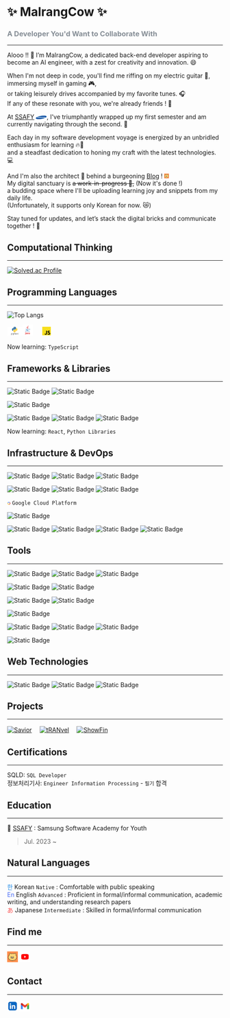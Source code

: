 # ✨ MalrangCow ✨  
### <span style="color: #868e96">A Developer You'd Want to Collaborate With</span>

---
Alooo !! 👋 I’m MalrangCow, a dedicated back-end developer aspiring to become an AI engineer, with a zest for creativity and innovation. 😄

When I'm not deep in code, you'll find me riffing on my electric guitar 🎸, immersing myself in gaming 🎮,  
or taking leisurely drives accompanied by my favorite tunes. 🎧  
If any of these resonate with you, we're already friends ! 👬

At [SSAFY] <img src="assets/Samsung.png" width="5%">, I've triumphantly wrapped up my first semester and am currently navigating through the second. 🏃

Each day in my software development voyage is energized by an unbridled enthusiasm for learning 🔥💪  
and a steadfast dedication to honing my craft with the latest technologies. 💻

And I'm also the architect 🔨 behind a burgeoning [Blog](https://malrangcow00.github.io) ! <a href="#find-me"><img src="assets/Blog.png" width="2.2%"></a>  
My digital sanctuary is ~~a work-in-progress 🚧,~~ (Now it's done !)  
a budding space where I'll be uploading learning joy and snippets from my daily life.  
(Unfortunately, it supports only Korean for now. 😿)  

Stay tuned for updates, and let’s stack the digital bricks and communicate together ! 🚀

[//]: # (I currently work at ~ as a ~. After ~ years in the “Software Engineering Development Program” - rotating from team to team to learn new technologies and meet other developers - I landed on the Authoring team, which develops our next-generation email campaign editor. I also run the “~” a group focused on improving and modernizing frontend technology for all our engineers.)

[//]: # (In 2014 I graduated from ~ with a B.S. in ~ Development. I studied ~, ~ ;mostly ~;, ~, ~, ~, and more. I also received a Minor in Music & Technology, a combination of music theory, history, culture, and audio engineering.)

[//]: # (Throughout university I was an active member of Computer Science House, a “Special Interest House” with a focus on, you guessed it, computers. I learned a ton while I was there, both through personal projects and just being in an atmosphere of learning and &#40;more importantly&#41; doing.)


## Computational Thinking

---
[![Solved.ac Profile](http://mazassumnida.wtf/api/v2/generate_badge?boj=malrangcow00)](https://solved.ac/malrangcow00/)

## Programming Languages

---
![Top Langs](https://sync-private-repositories.vercel.app/api/top-langs/?username=malrangcow00&layout=compact&theme=highcontrast&count_private=true)

<img src="assets/Python.png" width="7%"><img src="assets/Java.png" width="5%"> 　 <img src="assets/JavaScript.png" width="4%">  

[//]: # (<img src="assets/Ruby.png" width="8%">)
Now learning: `TypeScript`

## Frameworks & Libraries

--- 
![Static Badge](https://img.shields.io/badge/Django-103e2e.svg?&style=flat&logo=django&logoColor=ffffff)
![Static Badge](https://img.shields.io/badge/FastAPI-ffffff.svg?&style=flat&logo=fastapi&logoColor=05988a)  

![Static Badge](https://img.shields.io/badge/Spring_Boot-ffffff.svg?&style=flat&logo=springboot&logoColor=6db33f)  

![Static Badge](https://img.shields.io/badge/Vue.js-ffffff.svg?&style=flat&logo=vue.js&logoColor=41b883)
![Static Badge](https://img.shields.io/badge/Vuetify-ffffff.svg?&style=flat&logo=vuetify&logoColor=1697f6)
![Static Badge](https://img.shields.io/badge/Bootstrap-ffffff.svg?&style=flat&logo=bootstrap&logoColor=7d12f8)  

[//]: # (![Static Badge]&#40;https://img.shields.io/badge/React-ffffff.svg?&style=flat&logo=react&logoColor=61dafb&#41;  )

Now learning: `React`, `Python Libraries`  

## Infrastructure & DevOps

---

![Static Badge](https://img.shields.io/badge/Oracle-ffffff.svg?&style=flat&logo=oracle&logoColor=ff0000)
![Static Badge](https://img.shields.io/badge/MySQL-ffffff.svg?&style=flat&logo=mysql&logoColor=00618a)
![Static Badge](https://img.shields.io/badge/SQLite-ffffff.svg?&style=flat&logo=sqlite&logoColor=0082c8)  

![Static Badge](https://img.shields.io/badge/DataGrip-ffffff.svg?&style=flat&logo=datagrip&logoColor=000000)
![Static Badge](https://img.shields.io/badge/MySQL-Workbench-ffffff.svg?&style=flat&logo=mysql&logoColor=ffffff&labelColor=25547a)
![Static Badge](https://img.shields.io/badge/DBeaver-ffffff.svg?&style=flat&logo=dbeaver&logoColor=45352f)  

<img src="assets/GCP.png" width="1.5%"> `Google Cloud Platform`  

![Static Badge](https://img.shields.io/badge/GitHub-Actions-1e88ff.svg?&style=flat&logo=githubactions&labelColor=ffffff&logoColor=1e88ff)  

![Static Badge](https://img.shields.io/badge/Git-ffffff.svg?&style=flat&logo=git&logoColor=f03c2e) 
![Static Badge](https://img.shields.io/badge/GitHub-000000.svg?&style=flat&logo=GITHUB&logoColor=ffffff) 
![Static Badge](https://img.shields.io/badge/GITLAB-ffffff.svg?&style=flat&logo=GITLAB&logoColor=fc6d26) 
![Static Badge](https://img.shields.io/badge/GitHub-Gist-ff9000.svg?&style=flat&logo=github&labelColor=ffffff&logoColor=ff9000)  

## Tools

---

![Static Badge](https://img.shields.io/badge/Swagger-ffffff.svg?&style=flat&logo=Swagger&logoColor=6d9a00)
![Static Badge](https://img.shields.io/badge/Postman-ffffff.svg?&style=flat&logo=Postman&logoColor=f26b3a)
![Static Badge](https://img.shields.io/badge/.http-ffffff.svg?&style=flat&logo=intellijidea&logoColor=000000)  

![Static Badge](https://img.shields.io/badge/JIRA-253858.svg?&style=flat&logo=JIRA&logoColor=2684ff)
![Static Badge](https://img.shields.io/badge/Gerrit-ffffff.svg?&style=flat&logo=GERRIT&logoColor=000080)  
 
![Static Badge](https://img.shields.io/badge/GitHub-Desktop-73278a.svg?&style=flat&logo=github&labelColor=ffffff&logoColor=73278a) 
![Static Badge](https://img.shields.io/badge/SourceTree-ffffff.svg?&style=flat&logo=sourcetree&logoColor=2684ff)  

![Static Badge](https://img.shields.io/badge/Figma-ffffff.svg?&style=flat&logo=figma&logoColor=b659ff)  

![Static Badge](https://img.shields.io/badge/Mermaid-ff376f.svg?&style=flat&logo=mermaid&logoColor=ffffff) 
![Static Badge](https://img.shields.io/badge/Obsidian-000000.svg?&style=flat&logo=obsidian&logoColor=846eda) 
![Static Badge](https://img.shields.io/badge/NOTION-ffffff.svg?&style=flat&logo=NOTION&logoColor=000000)   

![Static Badge](https://img.shields.io/badge/MATTERMOST-2c4478.svg?&style=flat&logo=MATTERMOST&logoColor=ffffff)

## Web Technologies

---

![Static Badge](https://img.shields.io/badge/HTML-ffffff.svg?&style=flat&logo=html5&logoColor=e44f26)
![Static Badge](https://img.shields.io/badge/CSS-ffffff.svg?&style=flat&logo=css3&logoColor=1572b6)
![Static Badge](https://img.shields.io/badge/Sass-ffffff.svg?&style=flat&logo=sass&logoColor=cf649a)  



## Projects

---

[![Savior](https://sync-private-repositories.vercel.app/api/pin/?username=malrangcow00&repo=Savior&theme=highcontrast)](https://github.com/malrangcow00/savior)　
[![tRANvel](https://sync-private-repositories.vercel.app/api/pin/?username=malrangcow00&repo=tRANvel&theme=highcontrast)](https://github.com/malrangcow00/tRANvel)　
[![ShowFin](https://sync-private-repositories.vercel.app/api/pin/?username=malrangcow00&repo=ShowFin&theme=highcontrast)](https://github.com/malrangcow00/ShowFin)  

## Certifications

---
SQLD: `SQL Developer`  
정보처리기사: `Engineer Information Processing` - `필기` 합격

## Education

---
🌆 [SSAFY] : Samsung Software Academy for Youth
> Jul. 2023 ~

[//]: # (### Experience)

[//]: # ()
[//]: # (---)


## Natural Languages

---

<span style="color: #228be6">한</span> Korean `Native` : Comfortable with public speaking   
<span style="color: #4c6ef5">En</span> English `Advanced` : Proficient in formal/informal communication, academic writing, and understanding research papers  
<span style="color: #fa5252">あ</span> Japanese `Intermediate` : Skilled in formal/informal communication  

## Find me

---
[//]: # (Github에서는 보안상의 이유로 HTML 내 "target="_blank"를 포함하는 등의 일부 속성을 무시한다.)
<a href="https://malrangcow00.github.io"><img src="assets/Blog.png" width="5%"></a> <a href="https://youtube.com/@MalrangCow"><img src="assets/YouTube.png" width="5%"></a>  

## Contact

---
<a href="https://linkedin.com/in/malrangcow"><img src="assets/LinkedIn.png" width="5%"></a> <a href="mailto:malrangcow00@gmail.com"><img src="assets/Gmail.png" width="5%"></a>  


[//]: # (리액트 추가)
[//]: # (Infra 기술 스택 추가)

[//]: # (- 🔭 I’m currently working on ...)
[//]: # (- 🌱 I’m currently learning ...)
[//]: # (- 💬 Ask me about ...)

[//]: # (labelColor 로고 쪽 배경)
[//]: # (logoColor 로고색)
[//]: # (뱃지명 뒤 - 전체 배경 / dash 사용 시 - 오른쪽 배경)
[//]: # (color 오른쪽 배경)

[SSAFY]: https://ssafy.com

